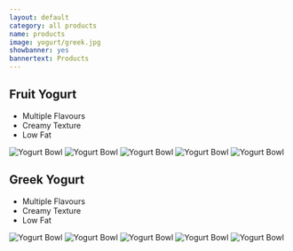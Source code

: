 ```yaml
---
layout: default
category: all products
name: products
image: yogurt/greek.jpg
showbanner: yes
bannertext: Products
---
```



## Fruit Yogurt

- Multiple Flavours
- Creamy Texture
- Low Fat

![Yogurt Bowl](http://upload.wikimedia.org/wikipedia/commons/2/2c/Labneh01.jpg)
![Yogurt Bowl](http://upload.wikimedia.org/wikipedia/commons/2/2c/Labneh01.jpg)
![Yogurt Bowl](http://upload.wikimedia.org/wikipedia/commons/2/2c/Labneh01.jpg)
![Yogurt Bowl](http://upload.wikimedia.org/wikipedia/commons/2/2c/Labneh01.jpg)
![Yogurt Bowl](http://upload.wikimedia.org/wikipedia/commons/2/2c/Labneh01.jpg)

## Greek Yogurt

- Multiple Flavours
- Creamy Texture
- Low Fat

![Yogurt Bowl](http://upload.wikimedia.org/wikipedia/commons/2/2c/Labneh01.jpg)
![Yogurt Bowl](http://upload.wikimedia.org/wikipedia/commons/2/2c/Labneh01.jpg)
![Yogurt Bowl](http://upload.wikimedia.org/wikipedia/commons/2/2c/Labneh01.jpg)
![Yogurt Bowl](http://upload.wikimedia.org/wikipedia/commons/2/2c/Labneh01.jpg)
![Yogurt Bowl](http://upload.wikimedia.org/wikipedia/commons/2/2c/Labneh01.jpg)